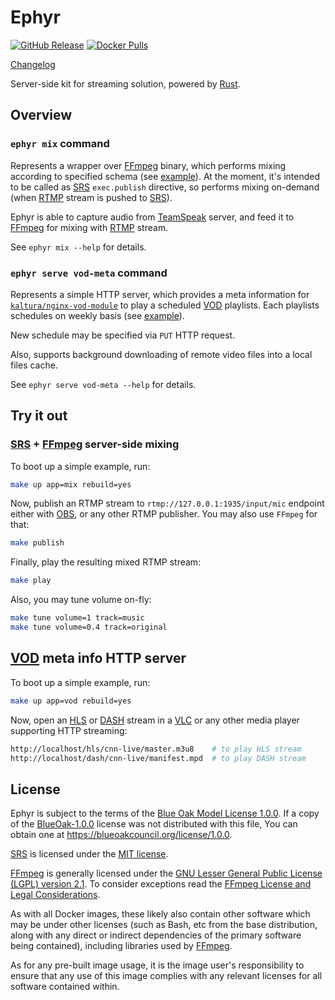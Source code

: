 Ephyr
=====

[![GitHub Release](https://img.shields.io/github/v/release/ALLATRA-IT/ephyr)](https://github.com/ALLATRA-IT/ephyr/releases) [![Docker Pulls](https://img.shields.io/docker/pulls/allatra/ephyr.svg)](https://hub.docker.com/r/allatra/ephyr)

[Changelog](https://github.com/ALLATRA-IT/ephyr/blob/master/CHANGELOG.md)

Server-side kit for streaming solution, powered by [Rust].




## Overview


### `ephyr mix` command

Represents a wrapper over [FFmpeg] binary, which performs mixing according to specified schema (see [example][1]). At the moment, it's intended to be called as [SRS] `exec.publish` directive, so performs mixing on-demand (when [RTMP] stream is pushed to [SRS]).

Ephyr is able to capture audio from [TeamSpeak] server, and feed it to [FFmpeg] for mixing with [RTMP] stream.

See `ephyr mix --help` for details.


### `ephyr serve vod-meta` command

Represents a simple HTTP server, which provides a meta information for [`kaltura/nginx-vod-module`] to play a scheduled [VOD] playlists. Each playlists schedules on weekly basis (see [example][2]).

New schedule may be specified via `PUT` HTTP request.

Also, supports background downloading of remote video files into a local files cache.

See `ephyr serve vod-meta --help` for details.




## Try it out


### [SRS] + [FFmpeg] server-side mixing

To boot up a simple example, run:
```bash
make up app=mix rebuild=yes
```

Now, publish an RTMP stream to `rtmp://127.0.0.1:1935/input/mic` endpoint either with [OBS], or any other RTMP publisher. You may also use `FFmpeg` for that:
```bash
make publish
```

Finally, play the resulting mixed RTMP stream:
```bash
make play
```

Also, you may tune volume on-fly:
```bash
make tune volume=1 track=music
make tune volume=0.4 track=original
```


## [VOD] meta info HTTP server

To boot up a simple example, run:
```bash
make up app=vod rebuild=yes
```

Now, open an [HLS] or [DASH] stream in a [VLC] or any other media player supporting HTTP streaming:
```bash
http://localhost/hls/cnn-live/master.m3u8    # to play HLS stream
http://localhost/dash/cnn-live/manifest.mpd  # to play DASH stream
```




## License

Ephyr is subject to the terms of the [Blue Oak Model License 1.0.0](https://github.com/ALLATRA-IT/ephyr/blob/master/LICENSE.md). If a copy of the [BlueOak-1.0.0](https://spdx.org/licenses/BlueOak-1.0.0.html) license was not distributed with this file, You can obtain one at <https://blueoakcouncil.org/license/1.0.0>.

[SRS] is licensed under the [MIT license](https://github.com/ossrs/srs/blob/3.0release/LICENSE).

[FFmpeg] is generally licensed under the [GNU Lesser General Public License (LGPL) version 2.1](http://www.gnu.org/licenses/old-licenses/lgpl-2.1.html). To consider exceptions read the [FFmpeg License and Legal Considerations](https://www.ffmpeg.org/legal.html).

As with all Docker images, these likely also contain other software which may be under other licenses (such as Bash, etc from the base distribution, along with any direct or indirect dependencies of the primary software being contained), including libraries used by [FFmpeg].

As for any pre-built image usage, it is the image user's responsibility to ensure that any use of this image complies with any relevant licenses for all software contained within.





[DASH]: https://en.wikipedia.org/wiki/Dynamic_Adaptive_Streaming_over_HTTP
[FFmpeg]: https://ffmpeg.org
[HLS]: https://en.wikipedia.org/wiki/HTTP_Live_Streaming
[OBS]: https://obsproject.com
[RTMP]: https://en.wikipedia.org/wiki/Real-Time_Messaging_Protocol
[Rust]: https://www.rust-lang.org
[SRS]: https://github.com/ossrs/srs
[TeamSpeak]: https://teamspeak.com
[VLC]: http://www.videolan.org/vlc
[VOD]: https://en.wikipedia.org/wiki/Video_on_demand

[`kaltura/nginx-vod-module`]: https://github.com/kaltura/nginx-vod-module

[1]: https://github.com/ALLATRA-IT/ephyr/blob/master/example.mix.spec.json
[2]: https://github.com/ALLATRA-IT/ephyr/blob/master/example.vod.meta.json
